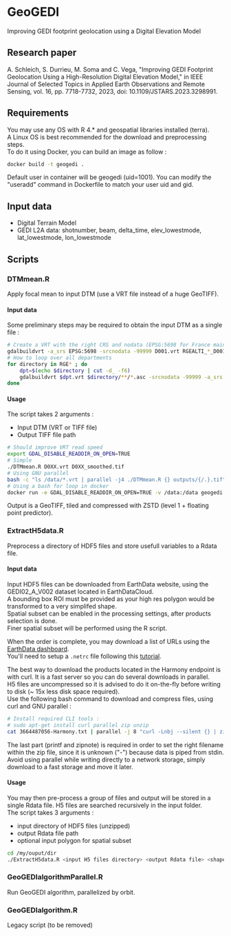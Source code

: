 # GeoGEDI

Improving GEDI footprint geolocation using a Digital Elevation Model

## Research paper

A. Schleich, S. Durrieu, M. Soma and C. Vega, "Improving GEDI Footprint Geolocation Using a High-Resolution Digital Elevation Model," in IEEE Journal of Selected Topics in Applied Earth Observations and Remote Sensing, vol. 16, pp. 7718-7732, 2023, doi: 10.1109/JSTARS.2023.3298991.

## Requirements

You may use any OS with R 4.* and geospatial libraries installed (terra).  
A Linux OS is best recommended for the download and preprocessing steps.  
To do it using Docker, you can build an image as follow :  

```bash
docker build -t geogedi .
```

Default user in container will be geogedi (uid=1001). You can modify the "useradd" command in Dockerfile to match your user uid and gid.  

## Input data

- Digital Terrain Model
- GEDI L2A data: shotnumber, beam, delta_time, elev_lowestmode, lat_lowestmode, lon_lowestmode

## Scripts

### DTMmean.R

Apply focal mean to input DTM (use a VRT file instead of a huge GeoTIFF).

#### Input data

Some preliminary steps may be required to obtain the input DTM as a single file :  

```bash
# Create a VRT with the right CRS and nodata (EPSG:5698 for France mainland, 5699 for Corsica)
gdalbuildvrt -a_srs EPSG:5698 -srcnodata -99999 D001.vrt RGEALTI_*_D001_*/**/*.asc
# How to loop over all departments
for directory in RGE* ; do
    dpt=$(echo $directory | cut -d_ -f6)
    gdalbuildvrt $dpt.vrt $directory/**/*.asc -srcnodata -99999 -a_srs EPSG:5698
done
```

#### Usage

The script takes 2 arguments :

- Input DTM (VRT or TIFF file)
- Output TIFF file path

```bash
# Should improve VRT read speed
export GDAL_DISABLE_READDIR_ON_OPEN=TRUE
# Simple
./DTMmean.R D0XX.vrt D0XX_smoothed.tif
# Using GNU parallel
bash -c "ls /data/*.vrt | parallel -j4 ./DTMmean.R {} outputs/{/.}.tif"
# Using a bash for loop in docker
docker run -e GDAL_DISABLE_READDIR_ON_OPEN=TRUE -v /data:/data geogedi bash -c "for f in /data/*.vrt ; do ./DTMmean.R $f /outputs/{f%%.vrt}.tif"
```

Output is a GeoTIFF, tiled and compressed with ZSTD (level 1 + floating point predictor).

### ExtractH5data.R

Preprocess a directory of HDF5 files and store usefull variables to a Rdata file.  

#### Input data

Input HDF5 files can be downloaded from EarthData website, using the GEDI02_A_V002 dataset located in EarthDataCloud.  
A bounding box ROI must be provided as your high res polygon would be transformed to a very simplifed shape.  
Spatial subset can be enabled in the processing settings, after products selection is done.  
Finer spatial subset will be performed using the R script.  

When the order is complete, you may download a list of URLs using the [EarthData dashboard](https://search.earthdata.nasa.gov/downloads).  
You'll need to setup a `.netrc` file following this [tutorial](https://harmony.earthdata.nasa.gov/docs#getting-started).  

The best way to download the products located in the Harmony endpoint is with curl. It is a fast server so you can do several downloads in parallel.  
H5 files are uncompressed so it is advised to do it on-the-fly before writing to disk (~ 15x less disk space required).  
Use the following bash command to download and compress files, using curl and GNU parallel :  

```bash
# Install required CLI tools :
# sudo apt-get install curl parallel zip unzip
cat 3664487056-Harmony.txt | parallel -j 8 "curl -Lnbj --silent {} | zip -q > {/}.zip && printf \"@ -\n@={/}\n\" | zipnote -w {/}.zip"
```

The last part (printf and zipnote) is required in order to set the right filename within the zip file, since it is unknown ("-") because data is piped from stdin.  
Avoid using parallel while writing directly to a network storage, simply download to a fast storage and move it later.  

#### Usage

You may then pre-process a group of files and output will be stored in a single Rdata file. H5 files are searched recursively in the input folder.  
The script takes 3 arguments :

- input directory of HDF5 files (unzipped)
- output Rdata file path
- optional input polygon for spatial subset

```bash
cd /my/ouput/dir
./ExtractH5data.R <input H5 files directory> <output Rdata file> <shape-for-spatial-subset.gpkg>
```

### GeoGEDIalgorithmParallel.R

Run GeoGEDI algorithm, parallelized by orbit.  

### GeoGEDIalgorithm.R

Legacy script (to be removed)
